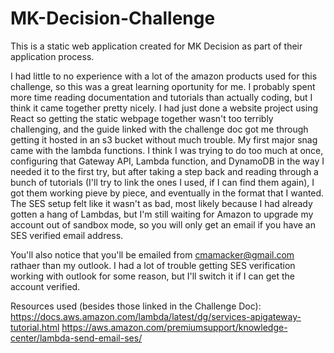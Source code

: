 # MK-Decision-Challenge
This is a static web application created for MK Decision as part of their application process.

I had little to no experience with a lot of the amazon products used for this challenge, so this was a great learning oportunity for me. I probably spent more time reading documentation and tutorials than actually coding, but I think it came together pretty nicely. I had just done a website project using React so getting the static webpage together wasn't too terribly challenging, and the guide linked with the challenge doc got me through getting it hosted in an s3 bucket without much trouble. My first major snag came with the lambda functions. I think I was trying to do too much at once, configuring that Gateway API, Lambda function, and DynamoDB in the way I needed it to the first try, but after taking a step back and reading through a bunch of tutorials (I'll try to link the ones I used, if I can find them again), I got them working pieve by piece, and eventually in the format that I wanted. The SES setup felt like it wasn't as bad, most likely because I had already gotten a hang of Lambdas, but I'm still waiting for Amazon to upgrade my account out of sandbox mode, so you will only get an email if you have an SES verified email address.

You'll also notice that you'll be emailed from cmamacker@gmail.com rathaer than my outlook. I had a lot of trouble getting SES verification working with outlook for some reason, but I'll switch it if I can get the account verified.


Resources used (besides those linked in the Challenge Doc):
  https://docs.aws.amazon.com/lambda/latest/dg/services-apigateway-tutorial.html
  https://aws.amazon.com/premiumsupport/knowledge-center/lambda-send-email-ses/
